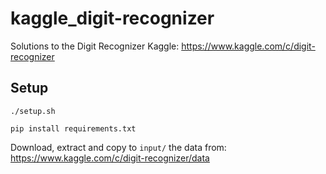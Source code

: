# kaggle_digit-recognizer
Solutions to the Digit Recognizer Kaggle:
https://www.kaggle.com/c/digit-recognizer

## Setup
`./setup.sh`

`pip install requirements.txt`

Download, extract and copy to `input/` the data from: https://www.kaggle.com/c/digit-recognizer/data
